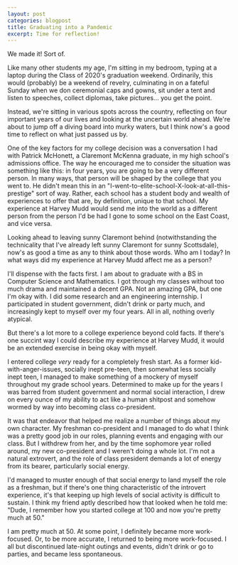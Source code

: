 ```yaml
---
layout: post
categories: blogpost
title: Graduating into a Pandemic
excerpt: Time for reflection!
---
```


We made it! Sort of.

Like many other students my age, I'm sitting in my bedroom, typing at a laptop during the Class of 2020's graduation weekend.
Ordinarily, this would (probably) be a weekend of revelry, culminating in on a fateful Sunday when we don ceremonial caps and gowns, sit under a tent and listen to speeches, collect diplomas, take pictures... you get the point.

Instead, we're sitting in various spots across the country, reflecting on four important years of our lives and looking at the uncertain world ahead. We're about to jump off a diving board into murky waters, but I think now's a good time to reflect on what just passed us by.

One of the key factors for my college decision was a conversation I had with Patrick McHonett, a Claremont McKenna graduate, in my high school's admissions office. The way he encouraged me to consider the situation was something like this: in four years, you are going to be a very different person. In many ways, that person will be shaped by the college that you went to. He didn't mean this in an "I-went-to-elite-school-X-look-at-all-this-prestige" sort of way. Rather, each school has a student body and wealth of experiences to offer that are, by definition, unique to that school. My experience at Harvey Mudd would send me into the world as a different person from the person I'd be had I gone to some school on the East Coast, and vice versa.

Looking ahead to leaving sunny Claremont behind (notwithstanding the technicality that I've already left sunny Claremont for sunny Scottsdale), now's as good a time as any to think about those words. Who am I today? In what ways did my experience at Harvey Mudd affect me as a person?

I'll dispense with the facts first. I am about to graduate with a BS in Computer Science and Mathematics. I got through my classes without too much drama and maintained a decent GPA. Not an amazing GPA, but one I'm okay with. I did some research and an engineering internship. I participated in student government, didn't drink or party much, and increasingly kept to myself over my four years. All in all, nothing overly atypical.

But there's a lot more to a college experience beyond cold facts. If there's one succint way I could describe my experience at Harvey Mudd, it would be an extended exercise in being okay with myself.

I entered college _very_ ready for a completely fresh start. As a former kid-with-anger-issues, socially inept pre-teen, then somewhat less socially inept teen, I managed to make something of a mockery of myself throughout my grade school years. Determined to make up for the years I was barred from student government and normal social interaction, I drew on every ounce of my ability to act like a human shitpost and somehow wormed by way into becoming class co-president.

It was that endeavor that helped me realize a number of things about my own character. My freshman co-president and I managed to do what I think was a pretty good job in our roles, planning events and engaging with our class. But I withdrew from her, and by the time sophomore year rolled around, my new co-president and I weren't doing a whole lot. I'm not a natural extrovert, and the role of class president demands a lot of energy from its bearer, particularly social energy.

I'd managed to muster enough of that social energy to land myself the role as a freshman, but if there's one thing characteristic of the introvert experience, it's that keeping up high levels of social activity is difficult to sustain. I think my friend aptly described how that looked when he told me: "Dude, I remember how you started college at 100 and now you're pretty much at 50."

I am pretty much at 50. At some point, I definitely became more work-focused. Or, to be more accurate, I returned to being more work-focused. I all but discontinued late-night outings and events, didn't drink or go to parties, and became less spontaneous.

